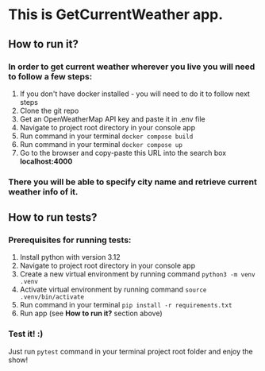 # This is GetCurrentWeather app.

## How to run it?

### In order to get current weather wherever you live you will need to follow a few steps:

1. If you don't have docker installed - you will need to do it to follow next steps
2. Clone the git repo
3. Get an OpenWeatherMap API key and paste it in .env file
4. Navigate to project root directory in your console app
5. Run command in your terminal `docker compose build`
6. Run command in your terminal `docker compose up`
7. Go to the browser and copy-paste this URL into the search box **localhost:4000**

### There you will be able to specify city name and retrieve current weather info of it.


## How to run tests?

### Prerequisites for running tests:
1. Install python with version 3.12
2. Navigate to project root directory in your console app
3. Create a new virtual environment by running command `python3 -m venv .venv`
4. Activate virtual environment by running command `source .venv/bin/activate`
5. Run command in your terminal `pip install -r requirements.txt`
6. Run app (see **How to run it?** section above)

### Test it! :)
Just run `pytest` command in your terminal project root folder and enjoy the show!